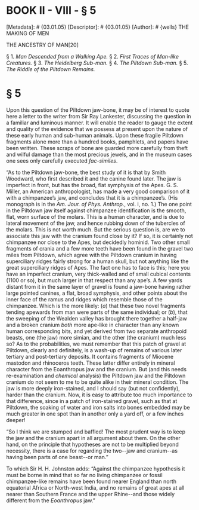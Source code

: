 # BOOK II - VIII - § 5
[Metadata]: # {03.01.05}
[Descriptor]: # {03.01.05}
[Author]: # {wells}
THE MAKING OF MEN

THE ANCESTRY OF MAN[20]

§ 1. _Man Descended from a Walking Ape._ § 2. _First Traces of
Man-like Creatures._ § 3. _The Heidelberg Sub-man._ § 4. _The      Piltdown
Sub-man._ § 5. _The Riddle of the Piltdown Remains._

# § 5
Upon this question of the Piltdown jaw-bone, it may be of interest to quote
here a letter to the writer from Sir Ray Lankester, discussing the question in
a familiar and luminous manner. It will enable the reader to gauge the extent
and quality of the evidence that we possess at present upon the nature of these
early human and sub-human animals. Upon these fragile Piltdown fragments alone
more than a hundred books, pamphlets, and papers have been written. These
scraps of bone are guarded more carefully from theft and wilful damage than the
most precious jewels, and in the museum cases one sees only carefully executed
_fac-similes_.

“As to the Piltdown jaw-bone, the best study of it is that by Smith Woodward,
who first described it and the canine found later. The jaw is imperfect in
front, but has the broad, flat symphysis of the Apes. G. S. Miller, an American
anthropologist, has made a very good comparison of it with a chimpanzee’s jaw,
and concludes that it is a chimpanzee’s. (His monograph is in the _Am. Jour. of
Phys. Anthrop._, vol. i, no. 1.) The one point in the Piltdown jaw itself
against chimpanzee identification is the smooth, flat, worn surface of the
molars. This is a human character, and is due to lateral movement of the jaw,
and hence rubbing down of the tubercles of the molars. This is not worth much.
But the serious question is, are we to associate this jaw with the cranium
found close by it? If so, it is certainly not chimpanzee nor close to the Apes,
but decidedly hominid. Two other small fragments of crania and a few more teeth
have been found in the gravel two miles from Piltdown, which agree with the
Piltdown cranium in having superciliary ridges fairly strong for a human skull,
but not anything like the great superciliary ridges of Apes. The fact one has
to face is this; here you have an imperfect cranium, very thick-walled and of
small cubical contents (1100 or so), but much larger in that respect than any
ape’s. A few yards distant from it in the same layer of gravel is found a
jaw-bone having rather large pointed canines, a flat, broad symphysis, and
other points about the inner face of the ramus and ridges which resemble those
of the chimpanzee. Which is the more likely: (_a_) that these two novel
fragments tending apewards from man were parts of the same individual; or
(_b_), that the sweeping of the Wealden valley has brought there together a
half-jaw and a broken cranium _both_ more ape-like in character than any known
human corresponding bits, and yet derived from two separate anthropoid beasts,
one (the jaw) more simian, and the other (the cranium) much less so? As to the
probabilities, we must remember that this patch of gravel at Piltdown, clearly
and definitely, is a wash-up of remains of various later tertiary and
post-tertiary deposits. It contains fragments of Miocene mastodon and
rhinoceros teeth. These latter differ entirely in mineral character from the
Eoanthropus jaw and the cranium. But (and this needs re-examination and
_chemical_ analysis) the Piltdown jaw and the Piltdown cranium do not seem to
me to be quite alike in their mineral condition. The jaw is more deeply
iron-stained, and I should say (but not confidently), harder than the cranium.
Now, it is easy to attribute too much importance to that difference, since in a
patch of iron-stained gravel, such as that at Piltdown, the soaking of water
and iron salts into bones embedded may be much greater in one spot than in
another only a yard off, or a few inches deeper!

“So I think we are stumped and baffled! The most prudent way is to keep the jaw
and the cranium apart in all argument about them. On the other hand, on the
principle that hypotheses are not to be multiplied beyond necessity, there is a
case for regarding the two--jaw and cranium--as having been parts of one
beast--or man.”

To which Sir H. H. Johnston adds: “Against the chimpanzee hypothesis it must be
borne in mind that so far no living chimpanzee or fossil chimpanzee-like
remains have been found nearer England than north equatorial Africa or
North-west India, and no remains of great apes at all nearer than Southern
France and the upper Rhine--and those widely different from the _Eoanthropus_
jaw.”

